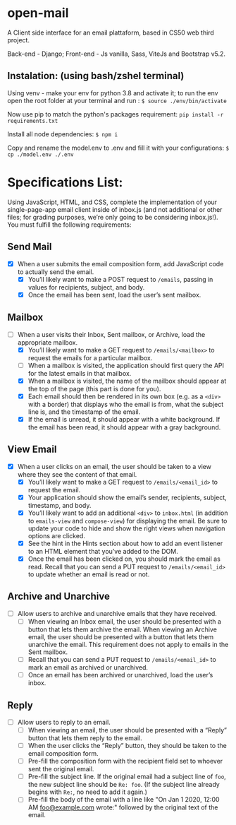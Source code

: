 # open-mail
A Client side interface for an email plattaform, based in CS50 web third project.

Back-end - Django;
Front-end - Js vanilla, Sass, ViteJs and Bootstrap v5.2.

## Instalation: (using bash/zshel terminal)

Using venv - make your env for python 3.8 and activate it;
to run the env open the root folder at your terminal and run : 
```$ source ./env/bin/activate```

Now use pip to match the python's packages requirement:
```pip install -r requirements.txt```

Install all node dependencies:
```$ npm i```

Copy and rename the model.env to .env and fill it with your configurations:
```$ cp ./model.env ./.env```



# Specifications List:

Using JavaScript, HTML, and CSS, complete the implementation of your single-page-app email client inside of inbox.js (and not additional or other files; for grading purposes, we’re only going to be considering inbox.js!). You must fulfill the following requirements:

## Send Mail
- [X] When a user submits the email composition form, add JavaScript code to actually send the email.
    - [X]  You’ll likely want to make a POST request to `/emails`, passing in values for recipients, subject, and body.
    - [X]  Once the email has been sent, load the user’s sent mailbox.

## Mailbox
- [ ] When a user visits their Inbox, Sent mailbox, or Archive, load the appropriate mailbox.
    - [X] You’ll likely want to make a GET request to `/emails/<mailbox>` to request the emails for a particular mailbox.
    - [ ] When a mailbox is visited, the application should first query the API for the latest emails in that mailbox.
    - [X] When a mailbox is visited, the name of the mailbox should appear at the top of the page (this part is done for you).
    - [X] Each email should then be rendered in its own box (e.g. as a `<div>` with a border) that displays who the email is from, what the subject line is, and the timestamp of the email.
    - [X] If the email is unread, it should appear with a white background. If the email has been read, it should appear with a gray background.

## View Email
- [X] When a user clicks on an email, the user should be taken to a view where they see the content of that email.
    - [X] You’ll likely want to make a GET request to `/emails/<email_id>` to request the email.
    - [X] Your application should show the email’s sender, recipients, subject, timestamp, and body.
    - [X] You’ll likely want to add an additional `<div>` to `inbox.html` (in addition to `emails-view` and `compose-view`) for displaying the email. Be sure to update your code to hide and show the right views when navigation options are clicked.
    - [x] See the hint in the Hints section about how to add an event listener to an HTML element that you’ve added to the DOM.
    - [x] Once the email has been clicked on, you should mark the email as read. Recall that you can send a PUT request to `/emails/<email_id>` to update whether an email is read or not.

## Archive and Unarchive
- [ ] Allow users to archive and unarchive emails that they have received.
    - [ ] When viewing an Inbox email, the user should be presented with a button that lets them archive the email. When viewing an Archive email, the user should be presented with a button that lets them unarchive the email. This requirement does not apply to emails in the Sent mailbox.
    - [ ] Recall that you can send a PUT request to `/emails/<email_id>` to mark an email as archived or unarchived.
    - [ ] Once an email has been archived or unarchived, load the user’s inbox.

## Reply
- [ ] Allow users to reply to an email.
    - [ ] When viewing an email, the user should be presented with a “Reply” button that lets them reply to the email.
    - [ ] When the user clicks the “Reply” button, they should be taken to the email composition form.
    - [ ] Pre-fill the composition form with the recipient field set to whoever sent the original email.
    - [ ] Pre-fill the subject line. If the original email had a subject line of `foo`, the new subject line should be `Re: foo`. (If the subject line already begins with `Re:`, no need to add it again.)
    - [ ] Pre-fill the body of the email with a line like "On Jan 1 2020, 12:00 AM foo@example.com wrote:" followed by the original text of the email.

